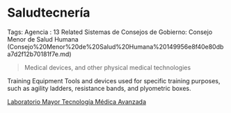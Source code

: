 # Saludtecnería

Tags: Agencia
: 13
Related Sistemas de Consejos de Gobierno: Consejo Menor de Salud Humana (Consejo%20Menor%20de%20Salud%20Humana%20149956e8f40e80dba7d2f12b70181f7e.md)

> Medical devices, and other physical medical technologies
> 

Training Equipment	Tools and devices used for specific training purposes, such as agility ladders, resistance bands, and plyometric boxes.

[Laboratorio Mayor Tecnología Médica Avanzada](Saludtecneri%CC%81a%2079f6cb292deb44b38f31b858a9d2aa79/Laboratorio%20Mayor%20Tecnologi%CC%81a%20Me%CC%81dica%20Avanzada%20f1f6271ce0b24ac0837b864026cdca4e.md)